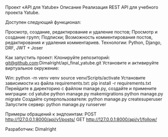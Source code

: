 
Проект «API для Yatube»
Описание
Реализация REST API для учебного проекта Yatube.

Доступен следующий функционал:

Просмотр, создание, редактирование и удаление постов;
Просмотр и создание групп;
Подписки;
Возможность комментирования постов, редактирования и удаления комментариев.
Технологии:
Python, Django, DRF, JWT + Joser

Как запустить проект:
Клонируйте репозиторий:
git@github.com:Dimalright/api_final_yatube.git
Установите и активируйте виртуальное окружение:

Win:
python -m venv venv
source venv/Scripts/activate
Установите зависимости из файла requirements.txt:
pip install -r requirements.txt
Перейдите в директорию с файлом manage.py, создайте и примените миграции:
cd yatube
python manage.py makemigrations
python manage.py migrate
Создайте суперпользователя:
python manage.py createsuperuser
Запустите сервер:
python manage.py runserver

Примеры обращений к эндпоинтам:
POST http://127.0.0.1:8000/api/v1/posts/
GET http://127.0.0.1:8000/api/v1/follow/

Разработчик:
Dimalright
